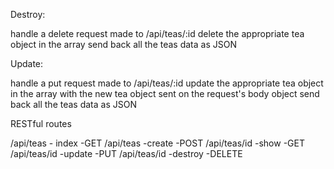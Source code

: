 Destroy:

handle a delete request made to /api/teas/:id
delete the appropriate tea object in the array
send back all the teas data as JSON

Update:

handle a put request made to /api/teas/:id
update the appropriate tea object in the array with the new tea object sent on the request's body object
send back all the teas data as JSON


RESTful routes

/api/teas			- index	-GET
/api/teas			-create	-POST
/api/teas/id		-show	-GET
/api/teas/id		-update	-PUT
/api/teas/id		-destroy	-DELETE
